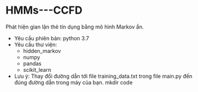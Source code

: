 # HMMs---CCFD
Phát hiện gian lận thẻ tín dụng bằng mô hình Markov ẩn.
* Yêu cầu phiên bản: python 3.7
* Yêu cầu thư viện:
   * hidden_markov
   * numpy
   * pandas
   * scikit_learn
 * Lưu ý: Thay đổi đường dẫn tới file training_data.txt trong file main.py đến đúng đường dẫn trong máy của bạn.
mkdir code
